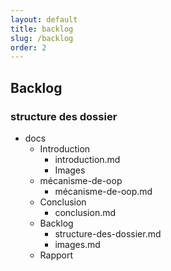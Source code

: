 ```yaml
---
layout: default
title: backlog
slug: /backlog
order: 2
---
```



## Backlog
<!-- note -->

### structure des dossier

- docs
  - Introduction
    - introduction.md
    - Images
  - mécanisme-de-oop
    - mécanisme-de-oop.md
  - Conclusion
    - conclusion.md
  - Backlog
    - structure-des-dossier.md
    - images.md
  - Rapport

<!-- new slide -->
